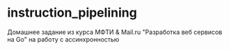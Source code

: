 # instruction_pipelining

Домашнее задание из курса МФТИ & Mail.ru "Разработка веб сервисов на Go" на работу с ассинхронностью
